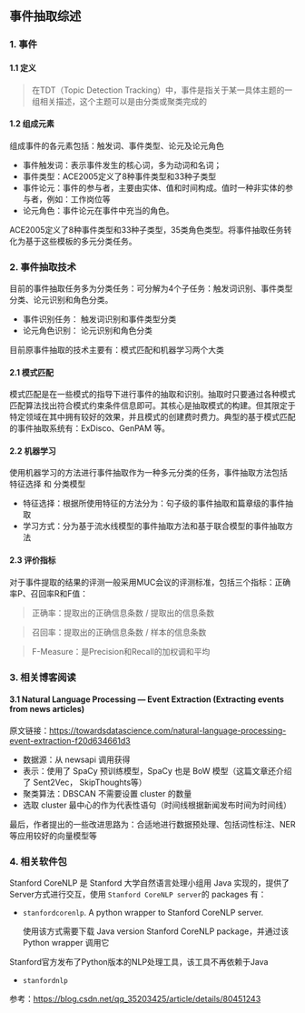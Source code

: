
## 事件抽取综述

### 1. 事件

#### 1.1 定义

> 在TDT（Topic Detection Tracking）中，事件是指关于某一具体主题的一组相关描述，这个主题可以是由分类或聚类完成的

#### 1.2 组成元素

组成事件的各元素包括：触发词、事件类型、论元及论元角色

- 事件触发词：表示事件发生的核心词，多为动词和名词；
- 事件类型：ACE2005定义了8种事件类型和33种子类型
- 事件论元：事件的参与者，主要由实体、值和时间构成。值时一种非实体的参与者，例如：工作岗位等
- 论元角色：事件论元在事件中充当的角色。

ACE2005定义了8种事件类型和33种子类型，35类角色类型。将事件抽取任务转化为基于这些模板的多元分类任务。

### 2. 事件抽取技术

目前的事件抽取任务多为分类任务：可分解为4个子任务：触发词识别、事件类型分类、论元识别和角色分类。

- 事件识别任务： 触发词识别和事件类型分类
- 论元角色识别： 论元识别和角色分类

目前原事件抽取的技术主要有：模式匹配和机器学习两个大类

#### 2.1 模式匹配

模式匹配是在一些模式的指导下进行事件的抽取和识别。抽取时只要通过各种模式匹配算法找出符合模式约束条件信息即可。其核心是抽取模式的构建。但其限定于特定领域在其中拥有较好的效果，并且模式的创建费时费力。典型的基于模式匹配的事件抽取系统有：ExDisco、GenPAM 等。

#### 2.2 机器学习

使用机器学习的方法进行事件抽取作为一种多元分类的任务，事件抽取方法包括 特征选择 和 分类模型

- 特征选择：根据所使用特征的方法分为：句子级的事件抽取和篇章级的事件抽取
- 学习方式：分为基于流水线模型的事件抽取方法和基于联合模型的事件抽取方法

#### 2.3 评价指标

对于事件提取的结果的评测一般采用MUC会议的评测标准，包括三个指标：正确率P、召回率R和F值：

> 正确率：提取出的正确信息条数 / 提取出的信息条数

> 召回率：提取出的正确信息条数 / 样本的信息条数

> F-Measure：是Precision和Recall的加权调和平均

### 3. 相关博客阅读

#### 3.1 Natural Language Processing — Event Extraction (Extracting events from news articles)

原文链接：https://towardsdatascience.com/natural-language-processing-event-extraction-f20d634661d3

- 数据源：从 newsapi 调用获得
- 表示：使用了 SpaCy 预训练模型，SpaCy 也是 BoW 模型（这篇文章还介绍了 Sent2Vec， SkipThoughts等）
- 聚类算法：DBSCAN 不需要设置 cluster 的数量
- 选取 cluster 最中心的作为代表性语句（时间线根据新闻发布时间为时间线）

最后，作者提出的一些改进思路为：合适地进行数据预处理、包括词性标注、NER等应用较好的向量模型等
### 4. 相关软件包

Stanford CoreNLP 是 Stanford 大学自然语言处理小组用 Java 实现的，提供了 Server方式进行交互，使用 `Stanford CoreNLP server`的 packages 有：

- `stanfordcorenlp`. A python wrapper to Stanford CoreNLP server.

    使用该方式需要下载 Java version Stanford CoreNLP package，并通过该 Python wrapper 调用它

Stanford官方发布了Python版本的NLP处理工具，该工具不再依赖于Java

- `stanfordnlp` 

参考：https://blog.csdn.net/qq_35203425/article/details/80451243





